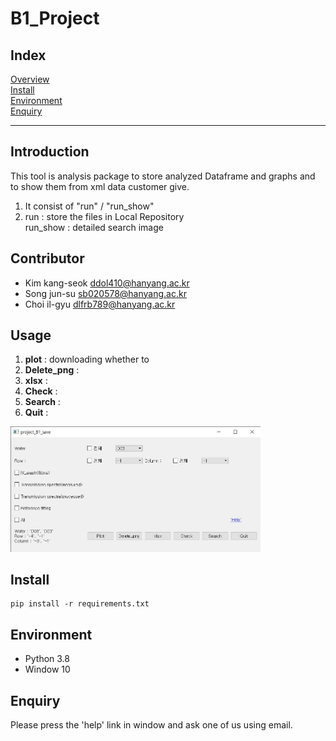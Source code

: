 # B1_Project

## Index
[Overview](#Overview)   
[Install](#Install)  
[Environment](#Environment)  
[Enquiry](#Enquiry)  

***

## Introduction
This tool is analysis package to store analyzed Dataframe and graphs and to show them from xml data customer give.  
1. It consist of "run" / "run_show"   
2. run : store the files in Local Repository  
   run_show : detailed search image  

## Contributor           
* Kim kang-seok         ddol410@hanyang.ac.kr  
* Song jun-su           sb020578@hanyang.ac.kr  
* Choi il-gyu           dlfrb789@hanyang.ac.kr   
## Usage
1. **plot** : downloading whether to 
2. **Delete_png** :
3. **xlsx** :
4. **Check** :
5. **Search** :
6. **Quit** : 
<img src="./doc/B1_4.jpg" width="400">  

## Install
 ```{.python}
pip install -r requirements.txt
 ```

## Environment
* Python 3.8
* Window 10

## Enquiry
Please press the 'help' link in window and ask one of us using email.